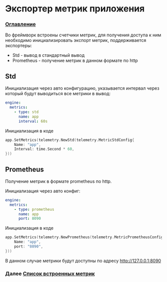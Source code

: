 # Экспортер метрик приложения

### [Оглавление](./index.md)

Во фреймворк встроены счетчики метрик, для получения доступа к ним необходимо инициализировать экспорт метрик, поддерживается экспортеры:
- Std - вывод в стандартный вывод
- Prometheus - получение метрик в данном формате по http

## Std

Инициализация через авто конфигурацию, указывается интервал через который будут выводиться все метрики в вывод:

```yaml
engine:
  metrics:
    - type: std
      name: app
      interval: 60s
```

Инициализация в коде

```go
app.SetMetrics(telemetry.NewStd(telemetry.MetricStdConfig{
	Name: "app",
	Interval: time.Second * 60,
}))
```

## Prometheus

Получение метрик в формате prometheus по http.

Инициализация через авто конфиг:

```yaml
engine:
  metrics:
    - type: prometheus
      name: app
      port: 8090
```

Инициализация в коде

```go
app.SetMetrics(telemetry.NewPrometheus(telemetry.MetricPrometheusConfig{
	Name: "app",
	port: "8090",
}))
```

В данном случае метрики будут доступны по адресу http://127.0.0.1:8090


### Далее [Список встроенных метрик](./metrics-list.md)